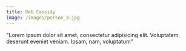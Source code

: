 ```yaml
---
title: Deb Cassidy
image: /images/person_3.jpg
---
```

"Lorem ipsum dolor sit amet, consectetur adipisicing elit. Voluptatem, deserunt eveniet veniam. Ipsam, nam, voluptatum"